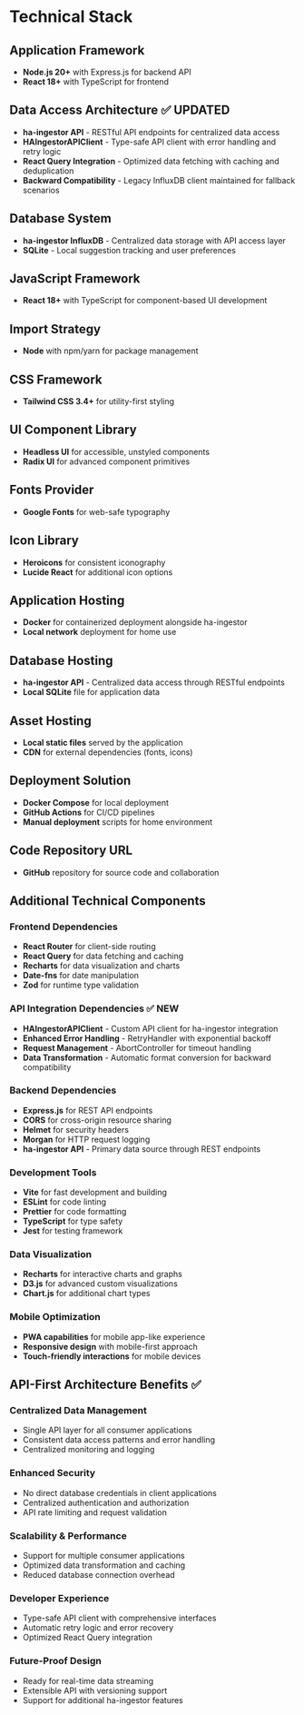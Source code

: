 # Technical Stack

## Application Framework
- **Node.js 20+** with Express.js for backend API
- **React 18+** with TypeScript for frontend

## **Data Access Architecture** ✅ **UPDATED**
- **ha-ingestor API** - RESTful API endpoints for centralized data access
- **HAIngestorAPIClient** - Type-safe API client with error handling and retry logic
- **React Query Integration** - Optimized data fetching with caching and deduplication
- **Backward Compatibility** - Legacy InfluxDB client maintained for fallback scenarios

## Database System
- **ha-ingestor InfluxDB** - Centralized data storage with API access layer
- **SQLite** - Local suggestion tracking and user preferences

## JavaScript Framework
- **React 18+** with TypeScript for component-based UI development

## Import Strategy
- **Node** with npm/yarn for package management

## CSS Framework
- **Tailwind CSS 3.4+** for utility-first styling

## UI Component Library
- **Headless UI** for accessible, unstyled components
- **Radix UI** for advanced component primitives

## Fonts Provider
- **Google Fonts** for web-safe typography

## Icon Library
- **Heroicons** for consistent iconography
- **Lucide React** for additional icon options

## Application Hosting
- **Docker** for containerized deployment alongside ha-ingestor
- **Local network** deployment for home use

## Database Hosting
- **ha-ingestor API** - Centralized data access through RESTful endpoints
- **Local SQLite** file for application data

## Asset Hosting
- **Local static files** served by the application
- **CDN** for external dependencies (fonts, icons)

## Deployment Solution
- **Docker Compose** for local deployment
- **GitHub Actions** for CI/CD pipelines
- **Manual deployment** scripts for home environment

## Code Repository URL
- **GitHub** repository for source code and collaboration

## Additional Technical Components

### Frontend Dependencies
- **React Router** for client-side routing
- **React Query** for data fetching and caching
- **Recharts** for data visualization and charts
- **Date-fns** for date manipulation
- **Zod** for runtime type validation

### **API Integration Dependencies** ✅ **NEW**
- **HAIngestorAPIClient** - Custom API client for ha-ingestor integration
- **Enhanced Error Handling** - RetryHandler with exponential backoff
- **Request Management** - AbortController for timeout handling
- **Data Transformation** - Automatic format conversion for backward compatibility

### Backend Dependencies
- **Express.js** for REST API endpoints
- **CORS** for cross-origin resource sharing
- **Helmet** for security headers
- **Morgan** for HTTP request logging
- **ha-ingestor API** - Primary data source through REST endpoints

### Development Tools
- **Vite** for fast development and building
- **ESLint** for code linting
- **Prettier** for code formatting
- **TypeScript** for type safety
- **Jest** for testing framework

### Data Visualization
- **Recharts** for interactive charts and graphs
- **D3.js** for advanced custom visualizations
- **Chart.js** for additional chart types

### Mobile Optimization
- **PWA capabilities** for mobile app-like experience
- **Responsive design** with mobile-first approach
- **Touch-friendly interactions** for mobile devices

## **API-First Architecture Benefits** ✅

### **Centralized Data Management**
- Single API layer for all consumer applications
- Consistent data access patterns and error handling
- Centralized monitoring and logging

### **Enhanced Security**
- No direct database credentials in client applications
- Centralized authentication and authorization
- API rate limiting and request validation

### **Scalability & Performance**
- Support for multiple consumer applications
- Optimized data transformation and caching
- Reduced database connection overhead

### **Developer Experience**
- Type-safe API client with comprehensive interfaces
- Automatic retry logic and error recovery
- Optimized React Query integration

### **Future-Proof Design**
- Ready for real-time data streaming
- Extensible API with versioning support
- Support for additional ha-ingestor features
